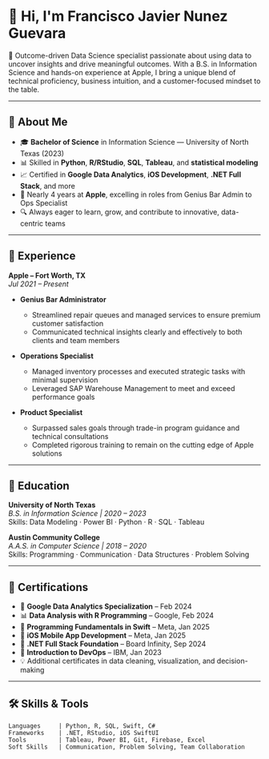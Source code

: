 # 👋 Hi, I'm Francisco Javier Nunez Guevara

🎯 Outcome-driven Data Science specialist passionate about using data to uncover insights and drive meaningful outcomes. With a B.S. in Information Science and hands-on experience at Apple, I bring a unique blend of technical proficiency, business intuition, and a customer-focused mindset to the table.

---

## 🧠 About Me

- 🎓 **Bachelor of Science** in Information Science — University of North Texas (2023)
- 📊 Skilled in **Python**, **R/RStudio**, **SQL**, **Tableau**, and **statistical modeling**
- 📈 Certified in **Google Data Analytics**, **iOS Development**, **.NET Full Stack**, and more
- 🍎 Nearly 4 years at **Apple**, excelling in roles from Genius Bar Admin to Ops Specialist
- 🔍 Always eager to learn, grow, and contribute to innovative, data-centric teams

---

## 💼 Experience

**Apple – Fort Worth, TX**  
*Jul 2021 – Present*

- **Genius Bar Administrator**
  - Streamlined repair queues and managed services to ensure premium customer satisfaction
  - Communicated technical insights clearly and effectively to both clients and team members

- **Operations Specialist**
  - Managed inventory processes and executed strategic tasks with minimal supervision
  - Leveraged SAP Warehouse Management to meet and exceed performance goals

- **Product Specialist**
  - Surpassed sales goals through trade-in program guidance and technical consultations
  - Completed rigorous training to remain on the cutting edge of Apple solutions

---

## 🏫 Education

**University of North Texas**  
*B.S. in Information Science | 2020 – 2023*  
Skills: Data Modeling · Power BI · Python · R · SQL · Tableau

**Austin Community College**  
*A.A.S. in Computer Science | 2018 – 2020*  
Skills: Programming · Communication · Data Structures · Problem Solving

---

## 📜 Certifications

- 🧠 **Google Data Analytics Specialization** – Feb 2024  
- 📊 **Data Analysis with R Programming** – Google, Feb 2024  
- 🍎 **Programming Fundamentals in Swift** – Meta, Jan 2025  
- 📱 **iOS Mobile App Development** – Meta, Jan 2025  
- 🧱 **.NET Full Stack Foundation** – Board Infinity, Sep 2024  
- 🚀 **Introduction to DevOps** – IBM, Jan 2023  
- 💡 Additional certificates in data cleaning, visualization, and decision-making

---

## 🛠️ Skills & Tools

```text
Languages     | Python, R, SQL, Swift, C#
Frameworks    | .NET, RStudio, iOS SwiftUI
Tools         | Tableau, Power BI, Git, Firebase, Excel
Soft Skills   | Communication, Problem Solving, Team Collaboration
